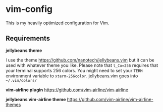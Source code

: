 # vim-config
This is my heavily optimized configuration for Vim.

## Requirements
**jellybeans theme**

I use the theme https://github.com/nanotech/jellybeans.vim but it can be used with whatever theme you like. Please note that `t_Co=256` requires that your terminal supports 256 colors. You might need to set your `TERM` environment variable to `xterm-256color`. jellybeans.vim goes into `~/.vim/colors/`


**vim-airline plugin**
https://github.com/vim-airline/vim-airline


**jellybeans vim-airline theme**
https://github.com/vim-airline/vim-airline-themes
